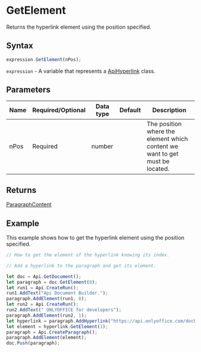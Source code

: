# GetElement

Returns the hyperlink element using the position specified.

## Syntax

```javascript
expression.GetElement(nPos);
```

`expression` - A variable that represents a [ApiHyperlink](../ApiHyperlink.md) class.

## Parameters

| **Name** | **Required/Optional** | **Data type** | **Default** | **Description** |
| ------------- | ------------- | ------------- | ------------- | ------------- |
| nPos | Required | number |  | The position where the element which content we want to get must be located. |

## Returns

[ParagraphContent](../../Enumeration/ParagraphContent.md)

## Example

This example shows how to get the hyperlink element using the position specified.

```javascript editor-docx
// How to get the element of the hyperlink knowing its index.

// Add a hyperlink to the paragraph and get its element.

let doc = Api.GetDocument();
let paragraph = doc.GetElement(0);
let run1 = Api.CreateRun();
run1.AddText("Api Document Builder.");
paragraph.AddElement(run1, 0);
let run2 = Api.CreateRun();
run2.AddText(" ONLYOFFICE for developers");
paragraph.AddElement(run2, 1);
let hyperlink = paragraph.AddHyperlink("https://api.onlyoffice.com/docbuilder/basic");
let element = hyperlink.GetElement(1);
paragraph = Api.CreateParagraph();
paragraph.AddElement(element);
doc.Push(paragraph);
```
